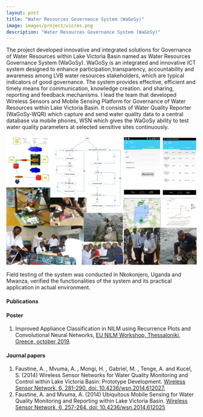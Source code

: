 ```yaml
---
layout: post
title: "Water Resources Governance System (WaGoSy)"
image: images/project/vicres.png
description: "Water Resources Governance System (WaGoSy)"
---
```


The project developed innovative and integrated solutions for Governance of Water Resources within Lake Victoria Basin named as Water Resources Governance System (WaGoSy).
WaGoSy is an integrated and innovative ICT system designed to enhance participation,transparency, accountability and awareness among LVB water resources stakeholders, which
are typical indicators of good governance. The system provides effective, efficient and timely means for communication, knowledge creation.
and sharing, reporting and feedback mechanisms. I lead the team that developed Wireless Sensors and Mobile Sensing Platform for Governance of Water Resources within Lake Victoria Basin. It consists of Water Quality Reporter (WaGoSy-WQR) which capture and send water quality data to a central database via mobile phones, WSN which gives the WaGoSy ability to test water quality parameters at selected sensitive sites continuously.

![](/images/project/vicres.png)

Field testing of the system was conducted in Nkokonjero, Uganda and Mwanza, verified the functionalities of the system and its practical application in actual environment.

#### Publications

#### Poster
1. Improved Appliance Classification in NILM using Recurrence Plots and Convolutional Neural Networks, [EU NILM Workshop, Thessaloniki, Greece, october 2019](http://www.nilm.eu/).
  
#### Journal papers
1. Faustine, A. , Mvuma, A. , Mongi, H. , Gabriel, M. , Tenge, A. and Kucel, S. (2014) Wireless Sensor Networks for Water Quality Monitoring and Control within Lake Victoria Basin: Prototype Development. [Wireless Sensor Network, 6, 281-290. doi: 10.4236/wsn.2014.612027.](https://m.scirp.org/papers/52250)
2. Faustine, A. and Mvuma, A. (2014) Ubiquitous Mobile Sensing for Water Quality Monitoring and Reporting within Lake Victoria Basin. [Wireless Sensor Network, 6, 257-264. doi: 10.4236/wsn.2014.612025](https://www.scirp.org/html/1-9501384_52076.htm)